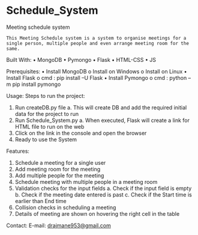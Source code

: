 # Schedule_System
 Meeting schedule system
 
	This Meeting Schedule system is a system to organise meetings for a single person, multiple people and even arrange meeting room for the same.

Built With:
•	MongoDB
•	Pymongo
•	Flask
•	HTML-CSS
•	JS

Prerequisites:
•	Install MongoDB
o	Install on Windows
o	Install on Linux 
•	Install Flask
o	cmd : pip install –U Flask
•	Install Pymongo
o	cmd : python –m pip install pymongo

Usage:
Steps to run the project:
1.	Run createDB.py file
a.	This will create DB and add the required initial data for the project to run
2.	Run Schedule_System.py
a.	When executed, Flask will create a link for HTML file to run on the web
3.	Click on the link in the console and open the browser
4.	Ready to use the System

Features:
1.	Schedule a meeting for a single user
2.	Add meeting room for the meeting
3.	Add multiple people for the meeting
4.	Schedule meeting with multiple people in a meeting room
5.	Validation checks for the input fields
a.	Check if the input field is empty
b.	Check if the meeting date entered is past
c.	Check if the Start time is earlier than End time
6.	Collision checks in scheduling a meeting
7.	Details of meeting are shown on hovering the right cell in the table

Contact:
E-mail: drajmane953@gmail.com
